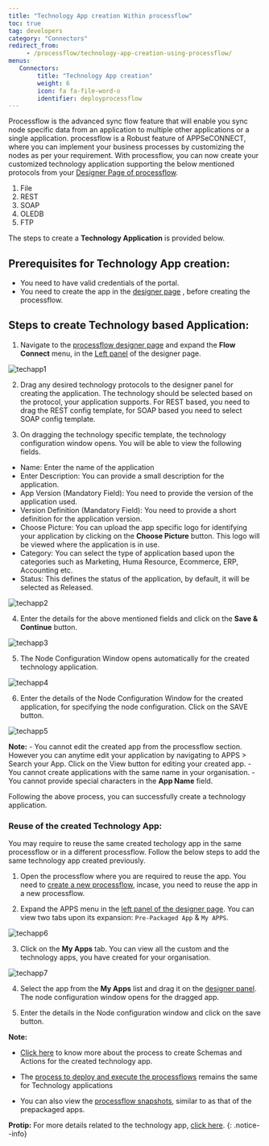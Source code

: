 ```yaml
---
title: "Technology App creation Within processflow"
toc: true
tag: developers
category: "Connectors"
redirect_from: 
     - /processflow/technology-app-creation-using-processflow/
menus: 
   Connectors:
        title: "Technology App creation"
        weight: 6
        icon: fa fa-file-word-o
        identifier: deployprocessflow
---
```


Processflow is the advanced sync flow feature that will enable you sync node specific data from an application to multiple other applications or a single application. processflow is a Robust feature of APPSeCONNECT, where you can implement your business processes by customizing the nodes as per your requirement.
With processflow, you can now create your customized technology application supporting the below mentioned protocols from your [Designer Page of processflow](/processflow/designer-processflow/).

1) File     
2) REST    
3) SOAP    
4) OLEDB    
5) FTP    

The steps to create a **Technology Application** is provided below.

## Prerequisites for Technology App creation:

 - You need to have valid credentials of the portal.
 - You need to create the app in the [designer page](/processflow/designer-processflow/) , before creating the processflow.

## Steps to create Technology based Application:

1) Navigate to the [processflow designer page](/processflow/designer-processflow/) and expand the **Flow Connect** menu, in the [Left panel](/processflow/designer-processflow/#process-flow-left-panel) of the designer page.

![techapp1](/staticfiles/processflow/media/techapp1.png)


2) Drag any desired technology protocols to the designer panel for creating the application. The technology should be selected based on the protocol, your application supports. For REST based, you need to drag the REST config template, for SOAP based you need to select SOAP config template.

3) On dragging the technology specific template, the technology configuration window opens. You will be able to view the following fields.

- Name: Enter the name of the application 
- Enter Description: You can provide a small description for the application.
- App Version (Mandatory Field): You need to provide the version of the application used.
- Version Definition (Mandatory Field): You need to provide a short definition for the application version.
- Choose Picture: You can upload the app specific logo for identifying your application by clicking on the **Choose Picture** button. This logo will be viewed where the application is in use.
- Category: You can select the type of application based upon the categories such as Marketing, Huma Resource, Ecommerce, ERP, Accounting etc.
- Status: This defines the status of the application, by default, it will be selected as Released. 

![techapp2](../../staticfiles/processflow/media/techapp2.PNG)


4) Enter the details for the above mentioned fields and click on the **Save & Continue** button.

![techapp3](/staticfiles/processflow/media/techapp3.PNG)  

5) The Node Configuration Window opens automatically for the created technology application.

![techapp4](/staticfiles/processflow/media/techapp4.PNG)    

6) Enter the details of the Node Configuration Window for the created application, for specifying the node configuration. Click on the SAVE button.

![techapp5](/staticfiles/processflow/media/techapp5.PNG)  

**Note:**
    - You cannot edit the created app from the processflow section. However you can anytime edit your application by navigating to APPS > Search your App. Click on the View button for editing your created app.
    - You cannot create applications with the same name in your organisation.
    - You cannot provide special characters in the **App Name** field.

Following the above process, you can successfully create a technology application.


### Reuse of the created Technology App:

You may require to reuse the same created techology app in the same processflow or in a different processflow. Follow the below steps to add the same technology app created previously.

1) Open the processflow where you are required to reuse the app. You need to [create a new processflow](/processflow/creating-processflow/#steps-to-create-a-process-flows), incase, you need to reuse the app in a new processflow. 

2) Expand the APPS menu in the [left panel of the designer page](/processflow/designer-processflow/#process-flow-left-panel). You can view two tabs upon its expansion: `Pre-Packaged App` & `My APPS`.

![techapp6](/staticfiles/processflow/media/techapp6.png)

3) Click on the **My Apps** tab. You can view all the custom and the technology apps, you have created for your organisation.

![techapp7](/staticfiles/processflow/media/techapp7.PNG)

4) Select the app from the **My Apps** list and drag it on the [designer panel](/processflow/designer-processflow/#process-flow-designer-view). The node configuration window opens for the dragged app.

5) Enter the details in the Node configuration window and click on the save button.

**Note:**
- [Click here](/processflow/adding-schema-actions/) to know more about the process to create Schemas and Actions for the created technology app.

- The [process to deploy and execute the processflows](/processflow/deploying-and-executing-processfloww/) remains the same for Technology applications

- You can also view the [processflow snapshots](/processflow/snapshot-processflow/), similar to as that of the prepackaged apps.
    
**Protip:** For more details related to the technology app, [click here](/connectors/Overview-of-technology-connectors/).
 {: .notice--info}